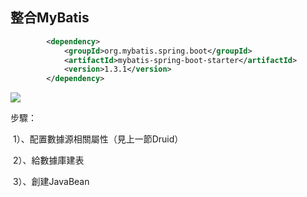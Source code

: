 ## 整合MyBatis

```xml
		<dependency>
			<groupId>org.mybatis.spring.boot</groupId>
			<artifactId>mybatis-spring-boot-starter</artifactId>
			<version>1.3.1</version>
		</dependency>
```

![](images/搜狗截圖20180305194443.png)

步驟：

​	1）、配置數據源相關屬性（見上一節Druid）

​	2）、給數據庫建表

​	3）、創建JavaBean
